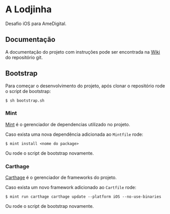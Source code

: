 # A Lodjinha

Desafio iOS para AmeDigital.

## Documentação

A documentação do projeto com instruções pode ser encontrada na [Wiki](https://github.com/GuiBayma/challenge-ios/wiki) do repositório git.

## Bootstrap

Para começar o desenvolvimento do projeto, após clonar o repositório rode o script de bootstrap:

```console
$ sh bootstrap.sh
```

### Mint

[Mint](https://github.com/yonaskolb/Mint) é o gerenciador de dependencias utilizado no projeto.

Caso exista uma nova dependência adicionada ao `Mintfile` rode:

```console
$ mint install <nome do package>
```

Ou rode o script de bootstrap novamente.

### Carthage

[Carthage](https://github.com/Carthage/Carthage) é o gerenciador de frameworks do projeto.

Caso exista um novo framework adicionado ao `Cartfile` rode:

```console
$ mint run carthage carthage update --platform iOS --no-use-binaries
```

Ou rode o script de bootstrap novamente.